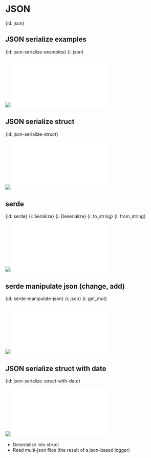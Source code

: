 # JSON
{id: json}

## JSON serialize examples
{id: json-serialize-examples}
{i: json}

![](examples/json/json-serialize/Cargo.toml)
![](examples/json/json-serialize/src/main.rs)

## JSON serialize struct
{id: json-serialize-struct}

![](examples/json/json-serialize-struct/Cargo.toml)
![](examples/json/json-serialize-struct/src/main.rs)

## serde
{id: serde}
{i: Serialize}
{i: Deserialize}
{i: to_string}
{i: from_string}

![](examples/json/serde-demo/Cargo.toml)
![](examples/json/serde-demo/src/main.rs)

## serde manipulate json (change, add)
{id: serde-manipulate-json}
{i: json}
{i: get_mut}

![](examples/json/serde-manipulate-json/Cargo.toml)
![](examples/json/serde-manipulate-json/src/main.rs)


## JSON serialize struct with date
{id: json-serialize-struct-with-date}

![](examples/json/json-serialize-struct-with-date/Cargo.toml)
![](examples/json/json-serialize-struct-with-date/src/main.rs)

* Deserialize into struct
* Read multi-json files (the result of a json-based logger)

